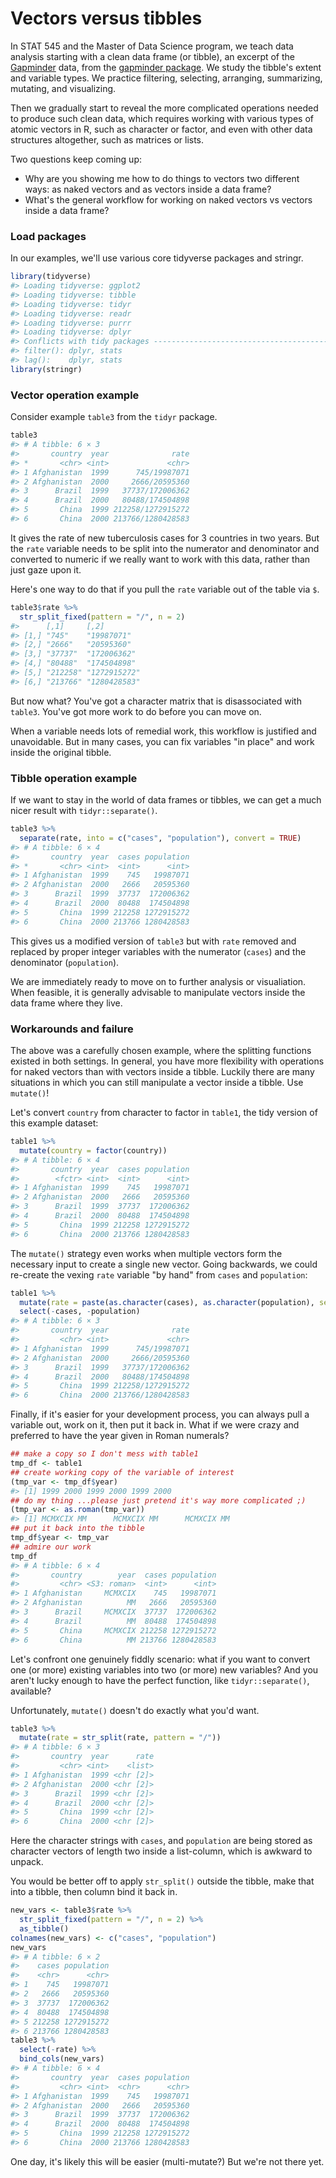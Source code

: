 # Vectors versus tibbles



In STAT 545 and the Master of Data Science program, we teach data analysis starting with a clean data frame (or tibble), an excerpt of the [Gapminder](http://www.gapminder.org) data, from the [gapminder package](https://github.com/jennybc/gapminder). We study the tibble's extent and variable types. We practice filtering, selecting, arranging, summarizing, mutating, and visualizing.

Then we gradually start to reveal the more complicated operations needed to produce such clean data, which requires working with various types of atomic vectors in R, such as character or factor, and even with other data structures altogether, such as matrices or lists.

Two questions keep coming up:

  * Why are you showing me how to do things to vectors two different ways: as naked vectors and as vectors inside a data frame?
  * What's the general workflow for working on naked vectors vs vectors inside a data frame?

### Load packages

In our examples, we'll use various core tidyverse packages and stringr.


```r
library(tidyverse)
#> Loading tidyverse: ggplot2
#> Loading tidyverse: tibble
#> Loading tidyverse: tidyr
#> Loading tidyverse: readr
#> Loading tidyverse: purrr
#> Loading tidyverse: dplyr
#> Conflicts with tidy packages ----------------------------------------------
#> filter(): dplyr, stats
#> lag():    dplyr, stats
library(stringr)
```

### Vector operation example

Consider example `table3` from the `tidyr` package.


```r
table3
#> # A tibble: 6 × 3
#>       country  year              rate
#> *       <chr> <int>             <chr>
#> 1 Afghanistan  1999      745/19987071
#> 2 Afghanistan  2000     2666/20595360
#> 3      Brazil  1999   37737/172006362
#> 4      Brazil  2000   80488/174504898
#> 5       China  1999 212258/1272915272
#> 6       China  2000 213766/1280428583
```

It gives the rate of new tuberculosis cases for 3 countries in two years. But the `rate` variable needs to be split into the numerator and denominator and converted to numeric if we really want to work with this data, rather than just gaze upon it.

Here's one way to do that if you pull the `rate` variable out of the table via `$`.


```r
table3$rate %>%
  str_split_fixed(pattern = "/", n = 2)
#>      [,1]     [,2]        
#> [1,] "745"    "19987071"  
#> [2,] "2666"   "20595360"  
#> [3,] "37737"  "172006362" 
#> [4,] "80488"  "174504898" 
#> [5,] "212258" "1272915272"
#> [6,] "213766" "1280428583"
```

But now what? You've got a character matrix that is disassociated with `table3`. You've got more work to do before you can move on.

When a variable needs lots of remedial work, this workflow is justified and unavoidable. But in many cases, you can fix variables "in place" and work inside the original tibble.

### Tibble operation example

If we want to stay in the world of data frames or tibbles, we can get a much nicer result with `tidyr::separate()`.


```r
table3 %>% 
  separate(rate, into = c("cases", "population"), convert = TRUE)
#> # A tibble: 6 × 4
#>       country  year  cases population
#> *       <chr> <int>  <int>      <int>
#> 1 Afghanistan  1999    745   19987071
#> 2 Afghanistan  2000   2666   20595360
#> 3      Brazil  1999  37737  172006362
#> 4      Brazil  2000  80488  174504898
#> 5       China  1999 212258 1272915272
#> 6       China  2000 213766 1280428583
```

This gives us a modified version of `table3` but with `rate` removed and replaced by proper integer variables with the numerator (`cases`) and the denominator (`population`).

We are immediately ready to move on to further analysis or visualiation. When feasible, it is generally advisable to manipulate vectors inside the data frame where they live.

### Workarounds and failure

The above was a carefully chosen example, where the splitting functions existed in both settings. In general, you have more flexibility with operations for naked vectors than with vectors inside a tibble. Luckily there are many situations in which you can still manipulate a vector inside a tibble. Use `mutate()`!

Let's convert `country` from character to factor in `table1`, the tidy version of this example dataset:


```r
table1 %>% 
  mutate(country = factor(country))
#> # A tibble: 6 × 4
#>       country  year  cases population
#>        <fctr> <int>  <int>      <int>
#> 1 Afghanistan  1999    745   19987071
#> 2 Afghanistan  2000   2666   20595360
#> 3      Brazil  1999  37737  172006362
#> 4      Brazil  2000  80488  174504898
#> 5       China  1999 212258 1272915272
#> 6       China  2000 213766 1280428583
```

The `mutate()` strategy even works when multiple vectors form the necessary input to create a single new vector. Going backwards, we could re-create the vexing `rate` variable "by hand" from `cases` and `population`:


```r
table1 %>% 
  mutate(rate = paste(as.character(cases), as.character(population), sep = "/")) %>% 
  select(-cases, -population)
#> # A tibble: 6 × 3
#>       country  year              rate
#>         <chr> <int>             <chr>
#> 1 Afghanistan  1999      745/19987071
#> 2 Afghanistan  2000     2666/20595360
#> 3      Brazil  1999   37737/172006362
#> 4      Brazil  2000   80488/174504898
#> 5       China  1999 212258/1272915272
#> 6       China  2000 213766/1280428583
```

Finally, if it's easier for your development process, you can always pull a variable out, work on it, then put it back in. What if we were crazy and preferred to have the year given in Roman numerals?


```r
## make a copy so I don't mess with table1
tmp_df <- table1
## create working copy of the variable of interest
(tmp_var <- tmp_df$year)
#> [1] 1999 2000 1999 2000 1999 2000
## do my thing ...please just pretend it's way more complicated ;)
(tmp_var <- as.roman(tmp_var))
#> [1] MCMXCIX MM      MCMXCIX MM      MCMXCIX MM
## put it back into the tibble
tmp_df$year <- tmp_var
## admire our work
tmp_df
#> # A tibble: 6 × 4
#>       country        year  cases population
#>         <chr> <S3: roman>  <int>      <int>
#> 1 Afghanistan     MCMXCIX    745   19987071
#> 2 Afghanistan          MM   2666   20595360
#> 3      Brazil     MCMXCIX  37737  172006362
#> 4      Brazil          MM  80488  174504898
#> 5       China     MCMXCIX 212258 1272915272
#> 6       China          MM 213766 1280428583
```

Let's confront one genuinely fiddly scenario: what if you want to convert one (or more) existing variables into two (or more) new variables? And you aren't lucky enough to have the perfect function, like `tidyr::separate()`, available?

Unfortunately, `mutate()` doesn't do exactly what you'd want.


```r
table3 %>% 
  mutate(rate = str_split(rate, pattern = "/"))
#> # A tibble: 6 × 3
#>       country  year      rate
#>         <chr> <int>    <list>
#> 1 Afghanistan  1999 <chr [2]>
#> 2 Afghanistan  2000 <chr [2]>
#> 3      Brazil  1999 <chr [2]>
#> 4      Brazil  2000 <chr [2]>
#> 5       China  1999 <chr [2]>
#> 6       China  2000 <chr [2]>
```

Here the character strings with `cases`, and `population` are being stored as character vectors of length two inside a list-column, which is awkward to unpack.

You would be better off to apply `str_split()` outside the tibble, make that into a tibble, then column bind it back in.


```r
new_vars <- table3$rate %>%
  str_split_fixed(pattern = "/", n = 2) %>% 
  as_tibble()
colnames(new_vars) <- c("cases", "population")
new_vars
#> # A tibble: 6 × 2
#>    cases population
#>    <chr>      <chr>
#> 1    745   19987071
#> 2   2666   20595360
#> 3  37737  172006362
#> 4  80488  174504898
#> 5 212258 1272915272
#> 6 213766 1280428583
table3 %>% 
  select(-rate) %>% 
  bind_cols(new_vars)
#> # A tibble: 6 × 4
#>       country  year  cases population
#>         <chr> <int>  <chr>      <chr>
#> 1 Afghanistan  1999    745   19987071
#> 2 Afghanistan  2000   2666   20595360
#> 3      Brazil  1999  37737  172006362
#> 4      Brazil  2000  80488  174504898
#> 5       China  1999 212258 1272915272
#> 6       China  2000 213766 1280428583
```

One day, it's likely this will be easier (multi-mutate?) But we're not there yet.
